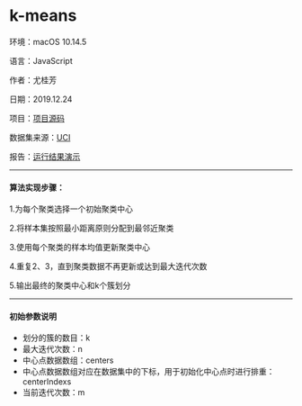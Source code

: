 # k-means

环境：macOS 10.14.5

语言：JavaScript

作者：尤桂芳

日期：2019.12.24

项目：[项目源码](https://github.com/youzouzou/k-means)

数据集来源：[UCI](http://archive.ics.uci.edu/ml/datasets/Iris)

报告：[运行结果演示](https://youzouzou.github.io/k-means/index)

---
#### 算法实现步骤：

1.为每个聚类选择一个初始聚类中心

2.将样本集按照最小距离原则分配到最邻近聚类

3.使用每个聚类的样本均值更新聚类中心

4.重复2、3，直到聚类数据不再更新或达到最大迭代次数

5.输出最终的聚类中心和k个簇划分

---

#### 初始参数说明
- 划分的簇的数目：k
- 最大迭代次数：n
- 中心点数据数组：centers
- 中心点数据数组对应在数据集中的下标，用于初始化中心点时进行排重：centerIndexs
- 当前迭代次数：m